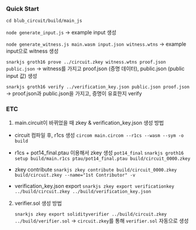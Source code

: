 ### Quick Start
`cd blub_circuit/build/main_js`

`node generate_input.js`
→ example input 생성

`node generate_witness.js main.wasm input.json witness.wtns`
→ example input으로 witness 생성

`snarkjs groth16 prove ../circuit.zkey witness.wtns proof.json public.json`
→ witness를 가지고 proof.json (증명 데이터), public.json (public input 값) 생성

`snarkjs groth16 verify ../verification_key.json public.json proof.json`
→ proof.json과 public.json을 가지고, 증명이 유효한지 verify

### ETC

1. main.circuit이 바뀌었을 때 zkey &  verification_key.json 생성 방법
- circuit 컴파일 후, r1cs 생성
`circom main.circom --r1cs --wasm --sym -o build`

- r1cs + pot14_final.ptau 이용해서 zkey 생성
`pot14_final`
`snarkjs groth16 setup build/main.r1cs ptau/pot14_final.ptau build/circuit_0000.zkey`

- zkey contribute
`snarkjs zkey contribute build/circuit_0000.zkey build/circuit.zkey --name="1st Contributor" -v`

- verification_key.json export
`snarkjs zkey export verificationkey ../build/circuit.zkey ../build/verification_key.json`

2. verifier.sol 생성 방법
    
    `snarkjs zkey export solidityverifier ../build/circuit.zkey ../build/verifier.sol`
    → `circuit.zkey`를 통해 `verifier.sol` 자동으로 생성

